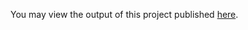 You may view the output of this project published [here](http://rpubs.com/KarlWenzel/NOAA-Storm-Analysis).
